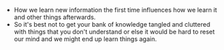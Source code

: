 * How we learn new information the first time influences how we learn it and other things afterwards.
* So it's best not to get your bank of knowledge tangled and cluttered with things that you don't understand or else it would be hard to reset our mind and we might end up learn things again.